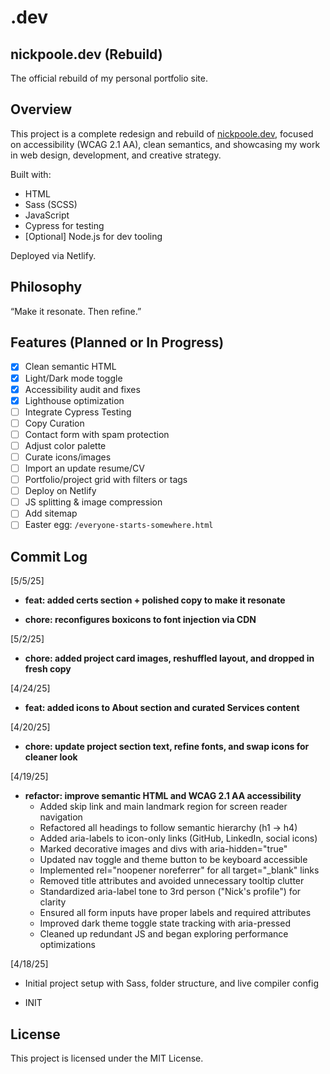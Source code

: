 # .dev

## nickpoole.dev (Rebuild)

The official rebuild of my personal portfolio site.

## Overview

This project is a complete redesign and rebuild of [nickpoole.dev](https://nickpoole.dev), focused on accessibility (WCAG 2.1 AA), clean semantics, and showcasing my work in web design, development, and creative strategy.

Built with:

- HTML
- Sass (SCSS)
- JavaScript
- Cypress for testing
- [Optional] Node.js for dev tooling

Deployed via Netlify.

## Philosophy

“Make it resonate. Then refine.”

## Features (Planned or In Progress)

- [x] Clean semantic HTML
- [x] Light/Dark mode toggle
- [x] Accessibility audit and fixes
- [x] Lighthouse optimization
- [ ] Integrate Cypress Testing
- [ ] Copy Curation
- [ ] Contact form with spam protection
- [ ] Adjust color palette
- [ ] Curate icons/images
- [ ] Import an update resume/CV
- [ ] Portfolio/project grid with filters or tags
- [ ] Deploy on Netlify
- [ ] JS splitting & image compression
- [ ] Add sitemap
- [ ] Easter egg: `/everyone-starts-somewhere.html`

## Commit Log

[5/5/25]

- **feat: added certs section + polished copy to make it resonate**

- **chore: reconfigures boxicons to font injection via CDN**

[5/2/25]

- **chore: added project card images, reshuffled layout, and dropped in fresh copy**

[4/24/25]

- **feat: added icons to About section and curated Services content**

[4/20/25]

- **chore: update project section text, refine fonts, and swap icons for cleaner look**

[4/19/25]

- **refactor: improve semantic HTML and WCAG 2.1 AA accessibility**
  - Added skip link and main landmark region for screen reader navigation
  - Refactored all headings to follow semantic hierarchy (h1 → h4)
  - Added aria-labels to icon-only links (GitHub, LinkedIn, social icons)
  - Marked decorative images and divs with aria-hidden="true"
  - Updated nav toggle and theme button to be keyboard accessible
  - Implemented rel="noopener noreferrer" for all target="_blank" links
  - Removed title attributes and avoided unnecessary tooltip clutter
  - Standardized aria-label tone to 3rd person ("Nick's profile") for clarity
  - Ensured all form inputs have proper labels and required attributes
  - Improved dark theme toggle state tracking with aria-pressed
  - Cleaned up redundant JS and began exploring performance optimizations

[4/18/25]

- Initial project setup with Sass, folder structure, and live compiler config

- INIT

## License

This project is licensed under the MIT License.
